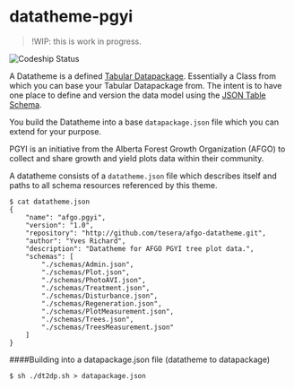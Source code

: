 # datatheme-pgyi

> !WIP: this is work in progress.

![Codeship Status](https://codeship.com/projects/YOUR_PROJECT_UUID/status?branch=master)

A Datatheme is a defined [Tabular Datapackage](http://dataprotocols.org/tabular-data-package/). Essentially a Class from which you can base your Tabular Datapackage from. The intent is to have one place to define and version the data model using the [JSON Table Schema](http://dataprotocols.org/json-table-schema/).


You build the Datatheme into a base ``datapackage.json`` file which you can extend for your purpose.

PGYI is an initiative from the Alberta Forest Growth Organization (AFGO) to collect and share growth and yield plots data within their community.

A datatheme consists of a ``datatheme.json`` file which describes itself and paths to all schema resources referenced by this theme.

````
$ cat datatheme.json
{
    "name": "afgo.pgyi",
    "version": "1.0",
    "repository": "http://github.com/tesera/afgo-datatheme.git",
    "author": "Yves Richard",
    "description": "Datatheme for AFGO PGYI tree plot data.",
    "schemas": [
        "./schemas/Admin.json",
        "./schemas/Plot.json",
        "./schemas/PhotoAVI.json",
        "./schemas/Treatment.json",
        "./schemas/Disturbance.json",
        "./schemas/Regeneration.json",
        "./schemas/PlotMeasurement.json",
        "./schemas/Trees.json",
        "./schemas/TreesMeasurement.json"
    ]
}
````

####Building into a datapackage.json file (datatheme to datapackage)
````
$ sh ./dt2dp.sh > datapackage.json
````
